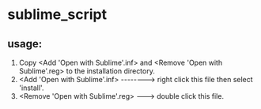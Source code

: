 # sublime_script

## usage:
1. Copy <Add 'Open with Sublime'.inf> and <Remove 'Open with Sublime'.reg> to the installation directory.
2. <Add 'Open with Sublime'.inf> --------> right click this file then select 'install'.
3. <Remove 'Open with Sublime'.reg> ---> double click this file.
